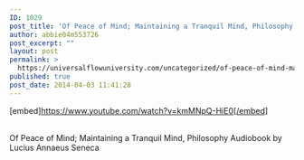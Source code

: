 ```yaml
---
ID: 1029
post_title: 'Of Peace of Mind; Maintaining a Tranquil Mind, Philosophy  by Seneca'
author: abbie04m553726
post_excerpt: ""
layout: post
permalink: >
  https://universalflowuniversity.com/uncategorized/of-peace-of-mind-maintaining-a-tranquil-mind-philosophy-by-seneca/
published: true
post_date: 2014-04-03 11:41:28
---
```

[embed]https://www.youtube.com/watch?v=kmMNpQ-HiE0[/embed]</br></br>
<p>Of Peace of Mind; Maintaining a Tranquil Mind, Philosophy Audiobook by Lucius Annaeus Seneca</p>